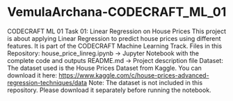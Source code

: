 # VemulaArchana-CODECRAFT_ML_01
CODECRAFT ML 01 Task 01: Linear Regression on House Prices This project is about applying Linear Regression to predict house prices using different features. It is part of the CODECRAFT Machine Learning Track. Files in this Repository: house_price_linreg.ipynb → Jupyter Notebook with the complete code and outputs README.md → Project description file Dataset: The dataset used is the House Prices Dataset from Kaggle. You can download it here: https://www.kaggle.com/c/house-prices-advanced-regression-techniques/data Note: The dataset is not included in this repository. Please download it separately before running the notebook.
